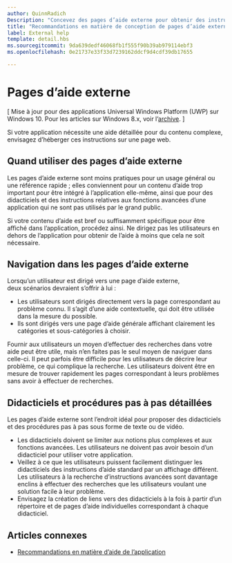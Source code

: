 ```yaml
---
author: QuinnRadich
Description: "Concevez des pages d’aide externe pour obtenir des instructions détaillées et des conseils sur votre application."
title: "Recommandations en matière de conception de pages d’aide externe"
label: External help
template: detail.hbs
ms.sourcegitcommit: 9da639dedf46068fb1f555f90b39ab979114ebf3
ms.openlocfilehash: 0e21737e33f33d7239162ddcf9d4cdf39db17655

---
```


# Pages d’aide externe

\[ Mise à jour pour des applications Universal Windows Platform (UWP) sur Windows 10. Pour les articles sur Windows 8.x, voir l’[archive](http://go.microsoft.com/fwlink/p/?linkid=619132). \]

Si votre application nécessite une aide détaillée pour du contenu complexe, envisagez d’héberger ces instructions sur une page web.

## <span id="when_to_use_external_help_pages"></span><span id="WHEN_TO_USE_EXTERNAL_HELP_PAGES"></span>Quand utiliser des pages d’aide externe

Les pages d’aide externe sont moins pratiques pour un usage général ou une référence rapide ; elles conviennent pour un contenu d’aide trop important pour être intégré à l’application elle-même, ainsi que pour des didacticiels et des instructions relatives aux fonctions avancées d’une application qui ne sont pas utilisés par le grand public.

Si votre contenu d’aide est bref ou suffisamment spécifique pour être affiché dans l’application, procédez ainsi. Ne dirigez pas les utilisateurs en dehors de l’application pour obtenir de l’aide à moins que cela ne soit nécessaire.

## <span id="navigating_external_help_pages"></span><span id="NAVIGATING_EXTERNAL_HELP_PAGES"></span>Navigation dans les pages d’aide externe

Lorsqu’un utilisateur est dirigé vers une page d’aide externe, deux scénarios devraient s’offrir à lui :
-   Les utilisateurs sont dirigés directement vers la page correspondant au problème connu. Il s’agit d’une aide contextuelle, qui doit être utilisée dans la mesure du possible.
-   Ils sont dirigés vers une page d’aide générale affichant clairement les catégories et sous-catégories à choisir.

Fournir aux utilisateurs un moyen d’effectuer des recherches dans votre aide peut être utile, mais n’en faites pas le seul moyen de naviguer dans celle-ci. Il peut parfois être difficile pour les utilisateurs de décrire leur problème, ce qui complique la recherche. Les utilisateurs doivent être en mesure de trouver rapidement les pages correspondant à leurs problèmes sans avoir à effectuer de recherches.

## <span id="tutorials_and_detailed_walkthroughs"></span><span id="TUTORIALS_AND_DETAILED_WALKTHROUGHS"></span>Didacticiels et procédures pas à pas détaillées

Les pages d’aide externe sont l’endroit idéal pour proposer des didacticiels et des procédures pas à pas sous forme de texte ou de vidéo.
-   Les didacticiels doivent se limiter aux notions plus complexes et aux fonctions avancées. Les utilisateurs ne doivent pas avoir besoin d’un didacticiel pour utiliser votre application.
-   Veillez à ce que les utilisateurs puissent facilement distinguer les didacticiels des instructions d’aide standard par un affichage différent. Les utilisateurs à la recherche d’instructions avancées sont davantage enclins à effectuer des recherches que les utilisateurs voulant une solution facile à leur problème.
-   Envisagez la création de liens vers des didacticiels à la fois à partir d’un répertoire et de pages d’aide individuelles correspondant à chaque didacticiel.

## <span id="related_topics"></span>Articles connexes

* [Recommandations en matière d’aide de l’application](guidelines-for-app-help.md)



<!--HONumber=Jun16_HO4-->


